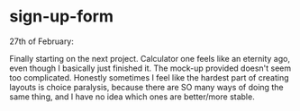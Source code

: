 # sign-up-form

27th of February:

Finally starting on the next project. Calculator one feels like an eternity ago, even though I basically just finished it.
The mock-up provided doesn't seem too complicated. Honestly sometimes I feel like the hardest part of creating layouts is choice paralysis, because there are SO many ways of doing the same thing, and I have no idea which ones are better/more stable.